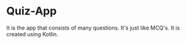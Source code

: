 # Quiz-App
It is the app that consists of many questions. It's just like MCQ's. It is created using Kotlin.
